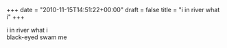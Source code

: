 +++
date = "2010-11-15T14:51:22+00:00"
draft = false
title = "i in river what i"
+++
<p>i in river what i<br />black-eyed swam me</p> 
